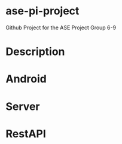 # ase-pi-project
Github Project for the ASE Project Group 6-9

# Description

# Android

# Server

# RestAPI
